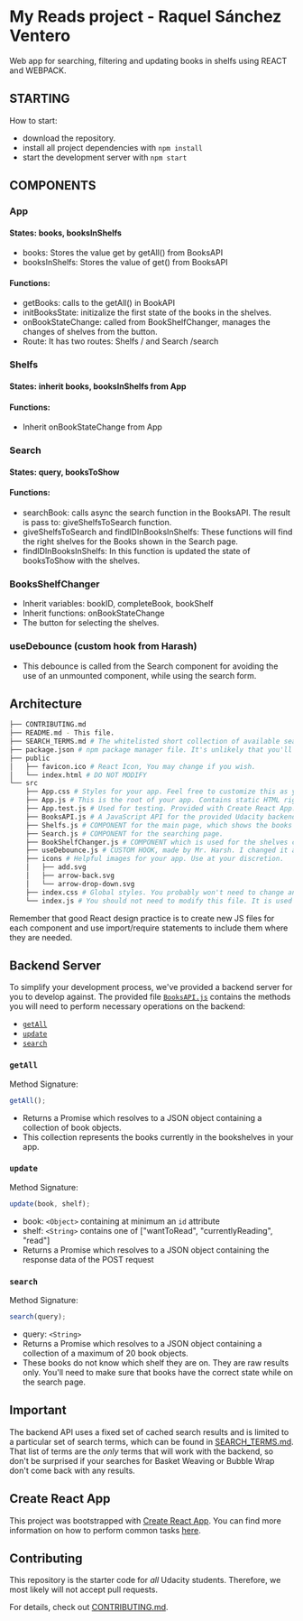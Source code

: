 # My Reads project - Raquel Sánchez Ventero

Web app for searching, filtering and updating books in shelfs using REACT and WEBPACK.

## STARTING

How to start:

- download the repository.
- install all project dependencies with `npm install`
- start the development server with `npm start`

## COMPONENTS

### App 

#### States: books, booksInShelfs
- books: Stores the value get by getAll() from BooksAPI
- booksInShelfs: Stores the value of get() from BooksAPI

#### Functions:
- getBooks: calls to the getAll() in BookAPI
- initBooksState: initizalize the first state of the books in the shelves.
- onBookStateChange: called from BookShelfChanger, manages the changes of shelves from the button.
- Route: It has two routes: Shelfs / and Search /search

### Shelfs
#### States: inherit books, booksInShelfs from App
#### Functions:
- Inherit onBookStateChange from App

### Search
#### States: query, booksToShow
#### Functions:
- searchBook: calls async the search function in the BooksAPI. The result is pass to: giveShelfsToSearch function.
- giveShelfsToSearch and findIDInBooksInShelfs: These functions will find the right shelves for the Books shown in the Search page.
- findIDInBooksInShelfs: In this function is updated the state of booksToShow with the shelves.

### BooksShelfChanger
- Inherit variables: bookID, completeBook, bookShelf
- Inherit functions: onBookStateChange
- The button for selecting the shelves.

### useDebounce (custom hook from Harash)
- This debounce is called from the Search component for avoiding the use of an unmounted component, while using the search form.

## Architecture

```bash
├── CONTRIBUTING.md
├── README.md - This file.
├── SEARCH_TERMS.md # The whitelisted short collection of available search terms for you to use with your app.
├── package.json # npm package manager file. It's unlikely that you'll need to modify this.
├── public
│   ├── favicon.ico # React Icon, You may change if you wish.
│   └── index.html # DO NOT MODIFY
└── src
    ├── App.css # Styles for your app. Feel free to customize this as you desire.
    ├── App.js # This is the root of your app. Contains static HTML right now.
    ├── App.test.js # Used for testing. Provided with Create React App. Testing is encouraged, but not required.
    ├── BooksAPI.js # A JavaScript API for the provided Udacity backend. Instructions for the methods are below.
    ├── Shelfs.js # COMPONENT for the main page, which shows the books that actually the user has in the shelfs.
    ├── Search.js # COMPONENT for the searching page.
    ├── BookShelfChanger.js # COMPONENT which is used for the shelves changer button.
    ├── useDebounce.js # CUSTOM HOOK, made by Mr. Harsh. I changed it a little bit.
    ├── icons # Helpful images for your app. Use at your discretion.
    │   ├── add.svg
    │   ├── arrow-back.svg
    │   └── arrow-drop-down.svg
    ├── index.css # Global styles. You probably won't need to change anything here.
    └── index.js # You should not need to modify this file. It is used for DOM rendering only.
```

Remember that good React design practice is to create new JS files for each component and use import/require statements to include them where they are needed.

## Backend Server

To simplify your development process, we've provided a backend server for you to develop against. The provided file [`BooksAPI.js`](src/BooksAPI.js) contains the methods you will need to perform necessary operations on the backend:

- [`getAll`](#getall)
- [`update`](#update)
- [`search`](#search)

### `getAll`

Method Signature:

```js
getAll();
```

- Returns a Promise which resolves to a JSON object containing a collection of book objects.
- This collection represents the books currently in the bookshelves in your app.

### `update`

Method Signature:

```js
update(book, shelf);
```

- book: `<Object>` containing at minimum an `id` attribute
- shelf: `<String>` contains one of ["wantToRead", "currentlyReading", "read"]
- Returns a Promise which resolves to a JSON object containing the response data of the POST request

### `search`

Method Signature:

```js
search(query);
```

- query: `<String>`
- Returns a Promise which resolves to a JSON object containing a collection of a maximum of 20 book objects.
- These books do not know which shelf they are on. They are raw results only. You'll need to make sure that books have the correct state while on the search page.

## Important

The backend API uses a fixed set of cached search results and is limited to a particular set of search terms, which can be found in [SEARCH_TERMS.md](SEARCH_TERMS.md). That list of terms are the _only_ terms that will work with the backend, so don't be surprised if your searches for Basket Weaving or Bubble Wrap don't come back with any results.

## Create React App

This project was bootstrapped with [Create React App](https://github.com/facebook/create-react-app). You can find more information on how to perform common tasks [here](https://github.com/facebook/create-react-app/blob/main/packages/cra-template/template/README.md).

## Contributing

This repository is the starter code for _all_ Udacity students. Therefore, we most likely will not accept pull requests.

For details, check out [CONTRIBUTING.md](CONTRIBUTING.md).
